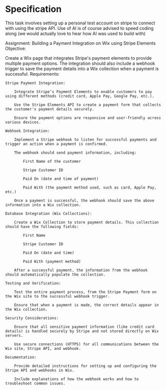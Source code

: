 # Specification

This task involves setting up a personal test account on stripe to connect with using the stripe API. 
Use of AI is of course advised to speed coding along (we would actually love to hear how AI was used to build with)

Assignment: Building a Payment Integration on Wix using Stripe Elements
Objective:

Create a Wix page that integrates Stripe's payment elements to provide multiple payment options. The integration should also include a webhook trigger to save the payment details into a Wix collection when a payment is successful.
Requirements:

    Stripe Payment Integration:

        Integrate Stripe’s Payment Elements to enable customers to pay using different methods (credit card, Apple Pay, Google Pay, etc.).

        Use the Stripe Elements API to create a payment form that collects the customer's payment details securely.

        Ensure the payment options are responsive and user-friendly across various devices.

    Webhook Integration:

        Implement a Stripe webhook to listen for successful payments and trigger an action when a payment is confirmed.

        The webhook should send payment information, including:

            First Name of the customer

            Stripe Customer ID

            Paid On (date and time of payment)

            Paid With (the payment method used, such as card, Apple Pay, etc.)

        Once a payment is successful, the webhook should save the above information into a Wix collection.

    Database Integration (Wix Collections):

        Create a Wix Collection to store payment details. This collection should have the following fields:

            First Name

            Stripe Customer ID

            Paid On (date and time)

            Paid With (payment method)

        After a successful payment, the information from the webhook should automatically populate the collection.

    Testing and Verification:

        Test the entire payment process, from the Stripe Payment form on the Wix site to the successful webhook trigger.

        Ensure that when a payment is made, the correct details appear in the Wix collection.

    Security Considerations:

        Ensure that all sensitive payment information (like credit card details) is handled securely by Stripe and not stored directly on Wix servers.

        Use secure connections (HTTPS) for all communications between the Wix site, Stripe API, and webhook.

    Documentation:

        Provide detailed instructions for setting up and configuring the Stripe API and webhooks in Wix.

        Include explanations of how the webhook works and how to troubleshoot common issues.
